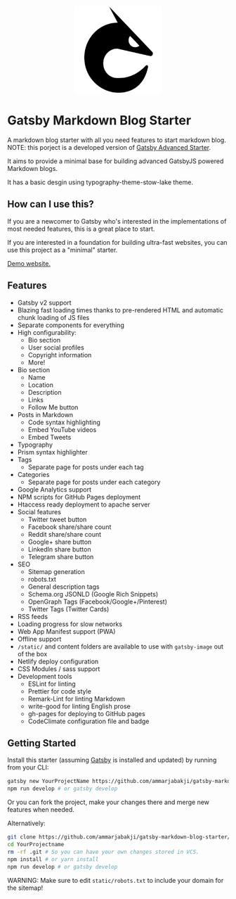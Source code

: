 
<div align="center">
    <img src="static/logos/logo.png" alt="Logo" width='200px' height='200px'/>
</div>

# Gatsby Markdown Blog Starter

A markdown blog starter with all you need features to start markdown blog.
NOTE: this porject is a developed version of [Gatsby Advanced Starter](https://github.com/Vagr9K/gatsby-advanced-starter).

It aims to provide a minimal base for building advanced GatsbyJS powered Markdown blogs.

It has a basic desgin using typography-theme-stow-lake theme.


## How can I use this?

If you are a newcomer to Gatsby who's interested in the implementations of most needed features, this is a great place to start.

If you are interested in a foundation for building ultra-fast websites, you can use this project as a "minimal" starter.

[Demo website.](https://gatsby-markdown-blog-starter.netlify.com)

## Features

- Gatsby v2 support
- Blazing fast loading times thanks to pre-rendered HTML and automatic chunk loading of JS files
- Separate components for everything
- High configurability:
  - Bio section
  - User social profiles
  - Copyright information
  - More!
- Bio section
  - Name
  - Location
  - Description
  - Links
  - Follow Me button
- Posts in Markdown
  - Code syntax highlighting
  - Embed YouTube videos
  - Embed Tweets
- Typography
- Prism syntax highlighter
- Tags
  - Separate page for posts under each tag
- Categories
  - Separate page for posts under each category
- Google Analytics support
- NPM scripts for GitHub Pages deployment
- Htaccess ready deployment to apache server
- Social features
  - Twitter tweet button
  - Facebook share/share count
  - Reddit share/share count
  - Google+ share button
  - LinkedIn share button
  - Telegram share button
- SEO
  - Sitemap generation
  - robots.txt
  - General description tags
  - Schema.org JSONLD (Google Rich Snippets)
  - OpenGraph Tags (Facebook/Google+/Pinterest)
  - Twitter Tags (Twitter Cards)
- RSS feeds
- Loading progress for slow networks
- Web App Manifest support (PWA)
- Offline support
- `/static/` and content folders are available to use with `gatsby-image` out of the box
- Netlify deploy configuration
- CSS Modules / sass support
- Development tools
  - ESLint for linting
  - Prettier for code style
  - Remark-Lint for linting Markdown
  - write-good for linting English prose
  - gh-pages for deploying to GitHub pages
  - CodeClimate configuration file and badge

## Getting Started

Install this starter (assuming [Gatsby](https://github.com/gatsbyjs/gatsby/) is installed and updated) by running from your CLI:

```sh
gatsby new YourProjectName https://github.com/ammarjabakji/gatsby-markdown-blog-starter/
npm run develop # or gatsby develop
```

Or you can fork the project, make your changes there and merge new features when needed.

Alternatively:

```sh
git clone https://github.com/ammarjabakji/gatsby-markdown-blog-starter/ YourProjectName # Clone the project
cd YourProjectname
rm -rf .git # So you can have your own changes stored in VCS.
npm install # or yarn install
npm run develop # or gatsby develop
```

WARNING: Make sure to edit `static/robots.txt` to include your domain for the sitemap!
